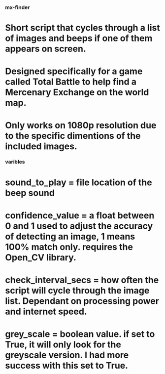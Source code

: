 ### mx-finder
# Short script that cycles through a list of images and beeps if one of them appears on screen.
# Designed specifically for a game called Total Battle to help find a Mercenary Exchange on the world map.
# Only works on 1080p resolution due to the specific dimentions of the included images.

### varibles
# sound_to_play = file location of the beep sound
# confidence_value = a float between 0 and 1 used to adjust the accuracy of detecting an image, 1 means 100% match only. requires the Open_CV library.
# check_interval_secs = how often the script will cycle through the image list. Dependant on processing power and internet speed.
# grey_scale = boolean value. if set to True, it will only look for the greyscale version. I had more success with this set to True.

